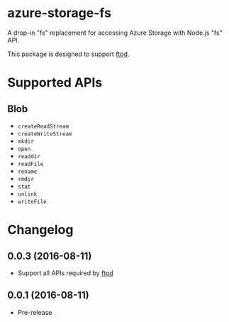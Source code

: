 azure-storage-fs
================

A drop-in \"fs\" replacement for accessing Azure Storage with Node.js \"fs\" API.

This package is designed to support [ftpd](https://www.npmjs.com/package/ftpd).

Supported APIs
==============

Blob
----

* `createReadStream`
* `createWriteStream`
* `mkdir`
* `open`
* `readdir`
* `readFile`
* `rename`
* `rmdir`
* `stat`
* `unlink`
* `writeFile`

Changelog
=========

0.0.3 (2016-08-11)
---

* Support all APIs required by [ftpd](https://www.npmjs.com/package/ftpd)

0.0.1 (2016-08-11)
---

* Pre-release
